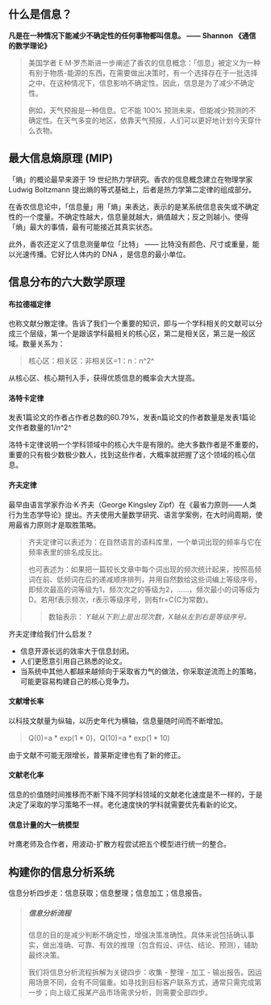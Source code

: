 ## 什么是信息？ 
**凡是在一种情况下能减少不确定性的任何事物都叫信息。 ——  Shannon 《通信的数学理论》**

> 美国学者 E·M·罗杰斯进一步阐述了香农的信息概念：「信息」被定义为一种有别于物质-能源的东西，在需要做出决策时，有一个选择存在于一批选择之中。在这种情况下，信息影响不确定性。因此，信息是为了减少不确定性。
> 
> 例如，天气预报是一种信息。它不能 100% 预测未来，但能减少预测的不确定性。在天气多变的地区，依靠天气预报，人们可以更好地计划今天穿什么衣物。

## 最大信息熵原理 (MIP)
「熵」的概论最早来源于 19 世纪热力学研究。香农的信息概念建立在物理学家 Ludwig Boltzmann 提出熵的等式基础上，后者是热力学第二定律的组成部分。

​        在香农信息论中，「信息量」用「熵」来表达，表示的是某系统信息丧失或不确定性的一个度量。不确定性越大，信息量就越大，熵值越大；反之则越小。使得「熵」最大的事情，最有可能接近其真实状态。

此外，香农还定义了信息测量单位「比特」 —— 比特没有颜色、尺寸或重量，能以光速传播。它好比人体内的 DNA ，是信息的最小单位。

## 信息分布的六大数学原理

#### 布拉德福定律
​        也称文献分散定律。告诉了我们一个重要的知识，即与一个学科相关的文献可以分成三个层级，第一个是跟该学科最相关的核心区，第二是相关区，第三是一般区域。数量关系为：

> 核心区：相关区：非相关区=1：n：n^2^

从核心区、核心期刊入手，获得优质信息的概率会大大提高。

#### 洛特卡定律

​        发表1篇论文的作者占作者总数的60.79%，发表n篇论文的作者数量是发表1篇论文作者数量的1/n^2^

洛特卡定律说明一个学科领域中的核心大牛是有限的。绝大多数作者是不重要的，重要的只有极少数极少数人，找到这些作者，大概率就把握了这个领域的核心信息。

#### 齐夫定律

最早由语言学家乔治·K·齐夫（George Kingsley Zipf）在《最省力原则——人类行为生态学导论》提出。齐夫使用大量数学研究、语言学案例，在大时间周期，使用最省力原则才是取胜策略。

> 齐夫定律可以表述为：在自然语言的语料库里，一个单词出现的频率与它在频率表里的排名成反比。
>
> 也可表述为：如果把一篇较长文章中每个词出现的频次统计起来，按照高频词在前、低频词在后的递减顺序排列，并用自然数给这些词编上等级序号，即频次最高的词等级为1，频次次之的等级为2，……，频次最小的词等级为D。若用f表示频次，r表示等级序号，则有fr=C(C为常数)。
>
> > 数轴表示： *Y轴从下到上是出现次数，X轴从左到右是等级序号。*

齐夫定律给我们什么启发？

- 信息开源长远的效率大于信息封闭。
- 人们更愿意引用自己熟悉的论文。
- 当系统中其他人都越来越倾向于采取省力气的做法，你采取逆流而上的策略，可能更容易构建自己的核心竞争力。

#### 文献增长率

以科技文献量为纵轴，以历史年代为横轴，信息量随时间而不断增加。

> Q(0)=a * exp(1 * 0)，Q(10)=a * exp(1 * 10)

由于文献不可能无限增长，普莱斯定律也有了新的修正。

#### 文献老化率

信息的价值随时间推移而不断下降不同学科领域的文献老化速度是不一样的，于是决定了采取的学习策略不一样。老化速度快的学科就需要优先看新的论文。

#### 信息计量的大一统模型

叶鹰老师及合作者，用波动-扩散方程尝试把五个模型进行统一的整合。

## 构建你的信息分析系统

信息分析四步走：信息获取；信息整理；信息加工；信息报告。

> ##### 信息分析流程
>
> 信息的目的是减少判断不确定性，增强决策准确性。具体来说包括确认事实，做出准确、可靠、有效的推理（包含假设、评估、结论、预测），辅助最终决策。
>
> 我们将信息分析流程拆解为关键四步：收集 - 整理 - 加工 - 输出报告。因运用场景不同，会有不同偏重。如寻找到目标客户联系方式，通常只需完成第一步；向上级汇报某产品市场需求分析，则需要全部四步。

